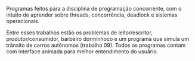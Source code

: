 Programas feitos para a disciplina de programação concorrente, com o intuito de aprender sobre threads, concorrência, deadlock e sistemas operacionais.

Entre esses trabalhos estão os problemas de leitor/escritor, produtor/consumidor, barbeiro dorminhoco e um programa que simula um trânsito de carros autônomos (trabalho 09).
Todos os programas contam com interface animada para melhor entendimento do usuário.
